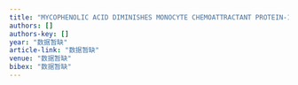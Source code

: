 ```yaml
---
title: "MYCOPHENOLIC ACID DIMINISHES MONOCYTE CHEMOATTRACTANT PROTEIN-1 PRODUCTION IN VASCULAR SMOOTH MUSCLE CELLS VIA ROS INHIBITION: PP. 34.157"
authors: []
authors-key: []
year: "数据暂缺"
article-link: "数据暂缺"
venue: "数据暂缺"
bibex: "数据暂缺"
---
```

